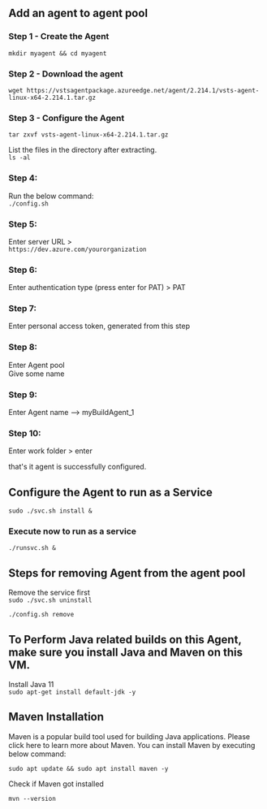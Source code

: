 

## Add an agent to agent pool  
### Step 1 - Create the Agent 
```mkdir myagent && cd myagent```  

### Step 2 - Download the agent  
```wget https://vstsagentpackage.azureedge.net/agent/2.214.1/vsts-agent-linux-x64-2.214.1.tar.gz  ```

### Step 3 - Configure the Agent   

```tar zxvf vsts-agent-linux-x64-2.214.1.tar.gz  ```   

List the files in the directory after extracting.  
```ls -al```  

### Step 4:  
Run the below command:  
```./config.sh```

### Step 5:  
Enter server URL >  
```https://dev.azure.com/yourorganization```  

### Step 6:  
Enter authentication type (press enter for PAT) > PAT  

### Step 7:  
Enter personal access token, generated from this step  

### Step 8:  
Enter Agent pool  
Give some name  

### Step 9:  
Enter Agent name --> myBuildAgent_1  

### Step 10:  
Enter work folder > enter  

that's it agent is successfully configured.  

## Configure the Agent to run as a Service  

```sudo ./svc.sh install &```  

### Execute now to run as a service  
```./runsvc.sh &```  


## Steps for removing Agent from the agent pool  
Remove the service first  
```sudo ./svc.sh uninstall```  

```./config.sh remove```

## To Perform Java related builds on this Agent, make sure you install Java and Maven on this VM.  

Install Java 11  
```sudo apt-get install default-jdk -y```

## Maven Installation   
Maven is a popular build tool used for building Java applications. Please click here to learn more about Maven. You can install Maven by executing below command:    

```sudo apt update && sudo apt install maven -y```

Check if Maven got installed  

```mvn --version```

